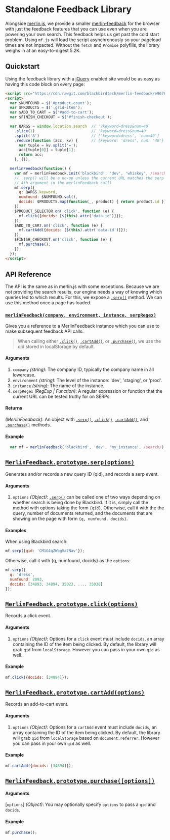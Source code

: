 # Standalone Feedback Library

Alongside [merlin.js](https://github.com/blackbirdtech/merlin.js), we provide a smaller [merlin-feedback](https://github.com/blackbirdtech/merlin-feedback) for the browser with just the feedback features that you can use even when you are powering your own search. This feedback helps us get past the cold start problem. Using `mf.js` will load the script asynchronously so your pageload times are not impacted. Without the `fetch` and `Promise` polyfills, the library weighs in at an easy-to-digest 5.2K.

## Quickstart

Using the feedback library with a [jQuery](https://jquery.com/) enabled site would be as easy as having this code block on every page:

```html
<script src="https://cdn.rawgit.com/blackbirdtech/merlin-feedback/e967659e85d8863103810063526bfa7836e18793/dist/mf.js"></script>
<script>
  var $NUMFOUND = $('#product-count');
  var $PRODUCTS = $('.grid-item');
  var $ADD_TO_CART = $('#add-to-cart');
  var $FINISH_CHECKOUT = $('#finish-checkout');

  var QARGS = window.location.search  // '?keyword=dress&num=40'
    .slice(1)                         // 'keyword=dress&num=40'
    .split('&')                       // ['keyword=dress', 'num=40']
    .reduce(function (acc, kv) {      // {keyword: 'dress', num: '40'}
      var tuple = kv.split('=');
      acc[tuple[0]] = tuple[1];
      return acc;
    }, {});

  merlinFeedback(function() {
    var mf = merlinFeedback.init('blackbird', 'dev', 'whiskey', /search/);
    // .serp() will be a no-op unless the current URL matches the serp regex (the
    // 4th argument in the merlinFeedback call)
    mf.serp({
      q: QARGS.keyword,
      numfound: $NUMFOUND.val(),
      docids: $PRODUCTS.map(function(_, product) { return product.id })
    });
    $PRODUCT_SELECTOR.on('click', function (e) {
      mf.click({docids: [$(this).attr('data-id')]});
    });
    $ADD_TO_CART.on('click', function (e) {
      mf.cartAdd({docids: [$(this).attr('data-id')]});
    });
    $FINISH_CHECKOUT.on('click', function (e) {
      mf.purchase();
    });
  });
</script>
```

## API Reference

The API is the same as in merlin.js with some exceptions. Because we are not providing the search results, our engine needs a way of knowing which queries led to which results. For this, we expose a [`.serp()`](#merlinfeedbackprototypeserpoptions) method. We can use this method once a page has loaded.


### [`merlinFeedback(company, environment, instance, serpRegex)`](#merlinfeedbackcompany-environment-instance-serpregex)

Gives you a reference to a MerlinFeedback instance which you can use to make subsequent feedback API calls.

> When calling either [`.click()`](#merlinfeedbackprototypeclickoptions), [`.cartAdd()`](#merlinfeedbackprototypecartaddoptions), or [`.purchase()`](#merlinfeedbackprototypepurchaseoptions), we use the qid stored in localStorage by default.

#### Arguments
1. `company` *(string)*: The company ID, typically the company name in all lowercase.
2. `environment` *(string)*: The level of the instance: 'dev', 'staging', or 'prod'.
3. `instance` *(string)*: The name of the instance.
4. `serpRegex` *(RegExp | Function)*: A regular expression or function that the current URL can be tested truthy for on SERPs.

#### Returns
*(MerlinFeedback)*: An object with [`.serp()`](#merlinfeedbackprototypeserpoptions), [`.click()`](#merlinfeedbackprototypeclickoptions), [`.cartAdd()`](#merlinfeedbackprototypecartaddoptions), and [`.purchase()`](#merlinfeedbackprototypepurchaseoptions) methods.

#### Example
```js
  var mf = merlinFeedback('blackbird', 'dev', 'my_instance', /search/);
```

## [`MerlinFeedback.prototype.serp(options)`](#merlinfeedbackprototypeserpoptions)
Generates and/or records a new query ID (qid), and records a serp event.

#### Arguments
1. `options` *(Object)*: [`.serp()`](#merlinfeedbackprototypeserpoptions) can be called one of two ways depending on whether search is being done by Blackbird. If it is, simply call the method with options taking the form `{qid}`. Otherwise, call it with the the query, number of documents returned, and the documents that are showing on the page with form `{q, numfound, docids}`.

#### Examples

When using Blackbird search:

```js
mf.serp({qid: 'CM1G4qZWbgVa7Nav'});
```

Otherwise, call it with {q, numfound, docids} as the `options`:

```js
mf.serp({
  q: 'dress',
  numfound: 2093,
  docids: [34893, 34894, 35023, ..., 35038]
});
```

## [`MerlinFeedback.prototype.click(options)`](#merlinfeedbackprototypeclickoptions)
Records a click event.

#### Arguments
1. `options` *(Object)*: Options for a `click` event must include `docids`, an array containing the ID of the item being clicked. By default, the library will grab `qid` from `localStorage`. However you can pass in your own `qid` as well.

#### Example
```js
mf.click({docids: [34894]});
```

## [`MerlinFeedback.prototype.cartAdd(options)`](#merlinfeedbackprototypecartaddoptions)
Records an add-to-cart event.

#### Arguments
1. `options` *(Object)*: Options for a `cartAdd` event must include `docids`, an array containing the ID of the item being clicked. By default, the library will grab `qid` from `localStorage` based on `document.referrer`. However you can pass in your own `qid` as well.

#### Example
```js
mf.cartAdd({docids: [34894]});
```

## [`MerlinFeedback.prototype.purchase([options])`](#merlinfeedbackprototypepurchaseoptions)

#### Arguments
[`options`] *(Object)*: You may optionally specify `options` to pass a `qid` and `docids`.

#### Example
```js
mf.purchase();
```

